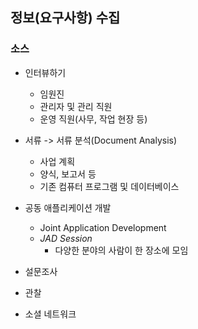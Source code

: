 ## 정보(요구사항) 수집
### 소스
- 인터뷰하기
	- 임원진
	- 관리자 및 관리 직원
	- 운영 직원(사무, 작업 현장 등)

- 서류 -> 서류 분석(Document Analysis)
	- 사업 계획
	- 양식, 보고서 등
	- 기존 컴퓨터 프로그램 및 데이터베이스

- 공동 애플리케이션 개발
	- Joint Application Development
	- *JAD Session* 
		- 다양한 분야의 사람이 한 장소에 모임

- 설문조사

- 관찰

- 소셜 네트워크